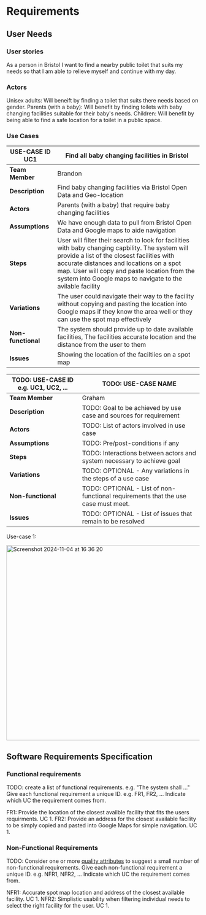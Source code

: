 # Requirements

## User Needs

### User stories
As a person in Bristol I want to find a nearby public toilet that suits my needs so that I am able to relieve myself and continue with my day.

### Actors
Unisex adults: Will beneift by finding a toilet that suits there needs based on gender.
Parents (with a baby): Will benefit by finding toilets with baby changing facilities suitable for their baby's needs.
Children: Will benefit by being able to find a safe location for a toilet in a public space.    

### Use Cases

| USE-CASE ID UC1 | Find all baby changing facilities in Bristol | 
| -------------------------------------- | ------------------- |
| **Team Member** | Brandon |
| **Description** | Find baby changing facilities via Bristol Open Data and Geo-location |
| **Actors** | Parents (with a baby) that require baby changing facilities |
| **Assumptions** | We have enough data to pull from Bristol Open Data and Google maps to aide navigation |
| **Steps** | User will filter their search to look for facilities with baby changing capbility. The system will provide a list of the closest facilities with accurate distances and locations on a spot map. User will copy and paste location from the system into Google maps to navigate to the avilable facility |
| **Variations** | The user could navigate their way to the facility without copying and pasting the location into Google maps if they know the area well or they can use the spot map effectively |
| **Non-functional** | The system should provide up to date available facilities, The facilities accurate location and the distance from the user to them  |
| **Issues** | Showing the location of the faciltiies on a spot map |

| TODO: USE-CASE ID e.g. UC1, UC2, ... | TODO: USE-CASE NAME | 
| -------------------------------------- | ------------------- |
| **Team Member** | Graham |
| **Description** | TODO: Goal to be achieved by use case and sources for requirement |
| **Actors** | TODO: List of actors involved in use case |
| **Assumptions** | TODO: Pre/post-conditions if any</td></tr>
| **Steps** | TODO: Interactions between actors and system necessary to achieve goal |
| **Variations** | TODO: OPTIONAL - Any variations in the steps of a use case |
| **Non-functional** | TODO: OPTIONAL - List of non-functional requirements that the use case must meet. |
| **Issues** | TODO: OPTIONAL - List of issues that remain to be resolved |


Use-case 1:

<img width="509" alt="Screenshot 2024-11-04 at 16 36 20" src="https://github.com/user-attachments/assets/bc29867c-87b5-49c2-aced-59c4b4c7491c">

## Software Requirements Specification
### Functional requirements
TODO: create a list of functional requirements. 
    e.g. "The system shall ..."
    Give each functional requirement a unique ID. e.g. FR1, FR2, ...
    Indicate which UC the requirement comes from.

FR1: Provide the location of the closest availble facility that fits the users requirments. UC 1.
FR2: Provide an address for the closest available facility to be simply copied and pasted into Google Maps for simple navigation. UC 1.
    


### Non-Functional Requirements
TODO: Consider one or more [quality attributes](https://en.wikipedia.org/wiki/ISO/IEC_9126) to suggest a small number of non-functional requirements.
Give each non-functional requirement a unique ID. e.g. NFR1, NFR2, ...
Indicate which UC the requirement comes from.

NFR1: Accurate spot map location and address of the closest available facility. UC 1.
NFR2: Simplistic usability when filtering individual needs to select the right facility for the user. UC 1.
 
